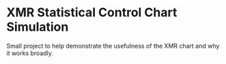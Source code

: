 # XMR Statistical Control Chart Simulation

Small project to help demonstrate the usefulness of the XMR chart and why it works broadly.
